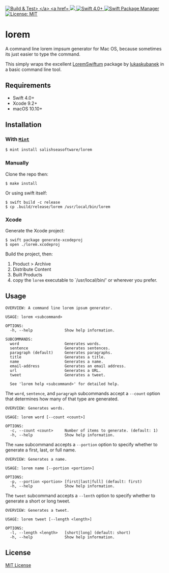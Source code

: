 <p align="left">
    <a href="https://github.com/salishseasoftware/lorem/actions/workflows/build+test.yml">
        <img src="https://github.com/salishseasoftware/lorem/actions/workflows/build+test.yml/badge.svg"  alt="Build &amp; Test>
    </a>
    <a href="https://github.com/salishseasoftware/lorem/releases">
        <img src="https://img.shields.io/github/release/salishseasoftware/lorem/all.svg?style=flat-square">
    </a>
    <a href="https://developer.apple.com/swift">
        <img src="https://img.shields.io/badge/Swift-5.5+-orange.svg?style=flat-square" alt="Swift 4.0+">
    </a>
    <a href="https://swift.org/package-manager">
        <img src="https://img.shields.io/badge/SPM-compatible-brightgreen.svg?style=flat-square" alt="Swift Package Manager">
    </a>
    <a href="LICENSE.md">
        <img src="https://img.shields.io/badge/license-MIT-lightgrey.svg?style=flat-square" alt="License: MIT">
    </a>
</p>


# lorem

A command line lorem impsum generator for Mac OS, because sometimes its just easier to type the command.

This simply wraps the excellent [LoremSwiftum](https://github.com/lukaskubanek/LoremSwiftum) package by [lukaskubanek](https://github.com/lukaskubanek/LoremSwiftum/commits?author=lukaskubanek) in a basic command line tool.

## Requirements

- Swift 4.0+
- Xcode 9.2+
- macOS 10.10+

## Installation

### With [`Mint`](https://github.com/yonaskolb/Mint)

```sh
$ mint install salishseasoftware/lorem
```

### Manually

Clone the repo then:

```
$ make install
```

Or using swift itself:

```
$ swift build -c release
$ cp .build/release/lorem /usr/local/bin/lorem
```

### Xcode

Generate the Xcode project:

```
$ swift package generate-xcodeproj
$ open ./lorem.xcodeproj
```

Build the project, then:

1. Product > Archive
1. Distribute Content
1. Built Products
1. copy the `lorem` executable to `/usr/local/bin/' or wherever you prefer.

## Usage

```
OVERVIEW: A command line lorem ipsum generator.

USAGE: lorem <subcommand>

OPTIONS:
  -h, --help              Show help information.

SUBCOMMANDS:
  word                    Generates words.
  sentence                Generates sentences.
  paragraph (default)     Generates paragraphs.
  title                   Generates a title.
  name                    Generates a name.
  email-address           Generates an email address.
  url                     Generates a URL.
  tweet                   Generates a tweet.

  See 'lorem help <subcommand>' for detailed help.
```
  
The `word`, `sentence`, and `paragraph` subcommands accept a `--count` option that determines how many of that type are generated.

```
OVERVIEW: Generates words.

USAGE: lorem word [--count <count>]

OPTIONS:
  -c, --count <count>     Number of items to generate. (default: 1)
  -h, --help              Show help information.
```
  
The `name` subcommand accepts a `--portion` option to specify whether to generate a first, last, or full name.

```
OVERVIEW: Generates a name.

USAGE: lorem name [--portion <portion>]

OPTIONS:
  -p, --portion <portion> [first|last|full] (default: first)
  -h, --help              Show help information.
```

The `tweet` subcommand accepts a `--lenth` option to specify whether to generate a short or long tweet.

```
OVERVIEW: Generates a tweet.

USAGE: lorem tweet [--length <length>]

OPTIONS:
  -l, --length <length>   [short|long] (default: short)
  -h, --help              Show help information.
```

## License

[MIT License](LICENSE.md)
